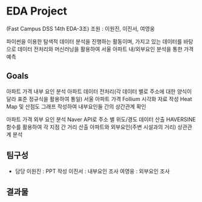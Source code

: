 # EDA Project 
(Fast Campus DSS 14th EDA-3조)
조원 : 이원진, 이진서, 여영웅 

파이썬을 이용한 탐색적 데이터 분석을 진행하는 활동이며, 가지고 있는 데이터를 바탕으로 데이터 전처리와 머신러닝을 활용하여 서울 아파트 내/외부요인 분석을 통한 가격 예측

## Goals

아파트 가격 내부 요인 분석
 아파트 데이터 전처리(각 데이터 별로 주소에 대한 양식이 달라 표준 정규식을 활용하여 통일)
 서울 아파트 가격 Follium 시각화 자료 작성
 Heat Map 및 산점도 그래프 작성하여 내부요인들 간의 상간관계 확인

아파트 가격 외부 요인 분석
 Naver API로 주소 별 위도/경도 데이터 산출
 HAVERSINE 함수를 활용하여 각 지점 간 거리 산출
 아파트와 외부요인(주변 시설과의 거리) 상관관계 분석
 
 
 ## 팀구성


- 담당 
이원진 : PPT 작성
이진서 : 내부요인 조사
여영웅 : 외부요인 조사

## 결과물
   ###
   